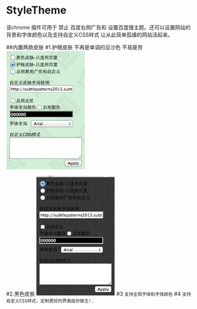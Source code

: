 # StyleTheme

该chrome 插件可用于 禁止 百度右侧广告和 设置百度搜主题。还可以设置网站的背景和字体颜色以及支持自定义CSS样式
让从此简单孤燥的网站活起来。

##内置两款皮肤
#1.护眼皮肤 不再是单调的豆沙色 不易疲劳
![护眼皮肤](https://github.com/windgodvc/StyleTheme/blob/master/green.png?raw=true "标题")

#2.黑色皮肤 
![护眼皮肤](https://github.com/windgodvc/StyleTheme/blob/master/black.png?raw=true "标题")
#3
`支持全局字体和字体颜色`
#4
`支持自定义CSS样式，定制更好的界面由你做主!.`
